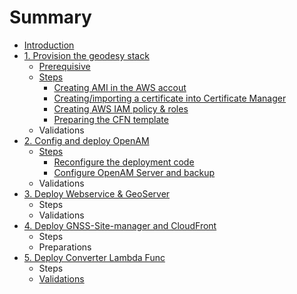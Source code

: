 # Summary

* [Introduction](README.md)
* [1. Provision the geodesy stack](provision-the-geodesy-stack.md)
  * [Prerequisive](provision-the-geodesy-stack/prerequisive.md)
  * [Steps](provision-the-geodesy-stack/steps.md)
    * [Creating AMI in the AWS accout](creating-ami-in-the-aws-accout.md)
    * [Creating/importing a certificate into Certificate Manager](creatingimporting-a-certificate-into-certificate-manager.md)
    * [Creating AWS IAM policy & roles](creating-aws-iam-policy-and-roles.md)
    * [Preparing the CFN template](preparing-the-cfn-template.md)
  * Validations
* [2. Config and deploy OpenAM](deploy-config-and-code-into-openam-asg.md)
  * [Steps](deploy-config-and-code-into-openam-asg/steps.md)
    * [Reconfigure the deployment code](deploy-config-and-code-into-openam-asg/steps/reconfigure-the-deployment-code.md)
    * [Configure OpenAM Server and backup](deploy-config-and-code-into-openam-asg/steps/configure-openam-server-and-backup.md)
  * Validations
* [3. Deploy Webservice & GeoServer](deploy-config-and-code-into-webservice-and-geoserver-asg.md)
  * Steps
  * Validations
* [4. Deploy GNSS-Site-manager and CloudFront](deploy-gnss-site-manager-in-s3-and-config-cloudfront.md)
  * Steps
  * Preparations
* [5. Deploy Converter Lambda Func](deploy-gnss-site-manager-in-s3-and-config-cloudfront/preparetions.md)
  * Steps
  * [Validations](deploy-gnss-site-manager-in-s3-and-config-cloudfront/preparetions/steps.md)

